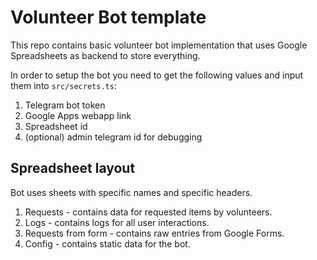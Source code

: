 # Volunteer Bot template

This repo contains basic volunteer bot implementation that uses Google Spreadsheets as backend to store everything.

In order to setup the bot you need to get the following values and input them into `src/secrets.ts`:

1. Telegram bot token
2. Google Apps webapp link
3. Spreadsheet id
4. (optional) admin telegram id for debugging

## Spreadsheet layout

Bot uses sheets with specific names and specific headers.

1. Requests - contains data for requested items by volunteers.
2. Logs - contains logs for all user interactions.
3. Requests from form - contains raw entries from Google Forms.
4. Config - contains static data for the bot.

